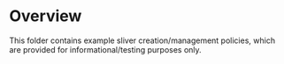 # Overview

This folder contains example sliver creation/management policies, which are provided for informational/testing purposes only.
